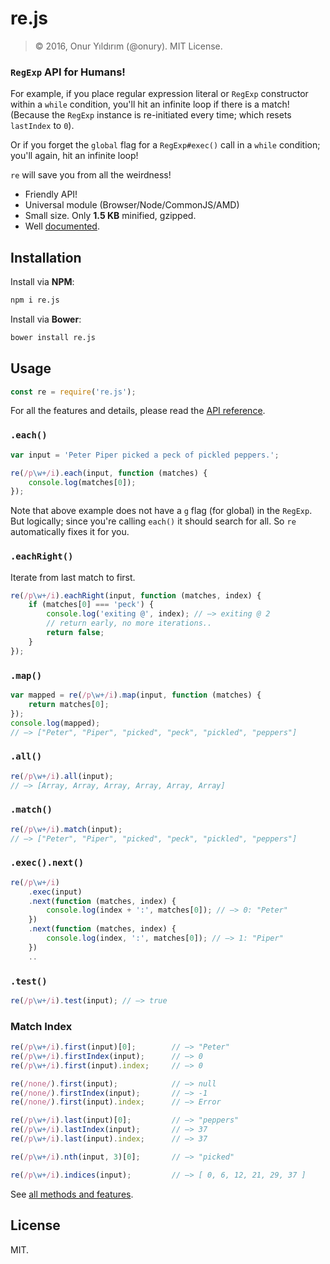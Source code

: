 # re.js

> © 2016, Onur Yıldırım (@onury). MIT License.  

### `RegExp` API for Humans!  

For example, if you place regular expression literal or `RegExp` constructor within a `while` condition, you'll hit an infinite loop if there is a match! (Because the `RegExp` instance is re-initiated every time; which resets `lastIndex` to `0`).

Or if you forget the `global` flag for a `RegExp#exec()` call in a `while` condition; you'll again, hit an infinite loop!

`re` will save you from all the weirdness!  

- Friendly API!
- Universal module (Browser/Node/CommonJS/AMD)
- Small size. Only **1.5 KB** minified, gzipped.
- Well [documented][docs].

## Installation

Install via **NPM**:
```sh
npm i re.js
```
Install via **Bower**:
```sh
bower install re.js
```

## Usage

```js
const re = require('re.js');
```

For all the features and details, please read the [API reference][docs].

### `.each()`

```js
var input = 'Peter Piper picked a peck of pickled peppers.';

re(/p\w+/i).each(input, function (matches) {
    console.log(matches[0]);
});
```
Note that above example does not have a `g` flag (for global) in the `RegExp`. But logically; since you're calling `each()` it should search for all. So `re` automatically fixes it for you.

### `.eachRight()`
Iterate from last match to first.

```js
re(/p\w+/i).eachRight(input, function (matches, index) {
    if (matches[0] === 'peck') {
        console.log('exiting @', index); // —> exiting @ 2
        // return early, no more iterations..
        return false;
    }
});
```

### `.map()`

```js
var mapped = re(/p\w+/i).map(input, function (matches) {
    return matches[0];
});
console.log(mapped);
// —> ["Peter", "Piper", "picked", "peck", "pickled", "peppers"]
```

### `.all()`

```js
re(/p\w+/i).all(input);
// —> [Array, Array, Array, Array, Array, Array]
```

### `.match()`

```js
re(/p\w+/i).match(input);
// —> ["Peter", "Piper", "picked", "peck", "pickled", "peppers"]
```

### `.exec().next()`

```js
re(/p\w+/i)
    .exec(input)
    .next(function (matches, index) {
        console.log(index + ':', matches[0]); // —> 0: "Peter"
    })
    .next(function (matches, index) {
        console.log(index, ':', matches[0]); // —> 1: "Piper"
    })
    ..
```

### `.test()`

```js
re(/p\w+/i).test(input); // —> true
```

### Match Index

```js
re(/p\w+/i).first(input)[0];        // —> "Peter"
re(/p\w+/i).firstIndex(input);      // —> 0
re(/p\w+/i).first(input).index;     // —> 0

re(/none/).first(input);            // —> null
re(/none/).firstIndex(input);       // —> -1
re(/none/).first(input).index;      // —> Error

re(/p\w+/i).last(input)[0];         // —> "peppers"
re(/p\w+/i).lastIndex(input);       // —> 37
re(/p\w+/i).last(input).index;      // —> 37

re(/p\w+/i).nth(input, 3)[0];       // —> "picked"

re(/p\w+/i).indices(input);         // —> [ 0, 6, 12, 21, 29, 37 ]
```
See [all methods and features][docs].

[docs]:https://onury.github.io/re/?api=re


## License

MIT.
